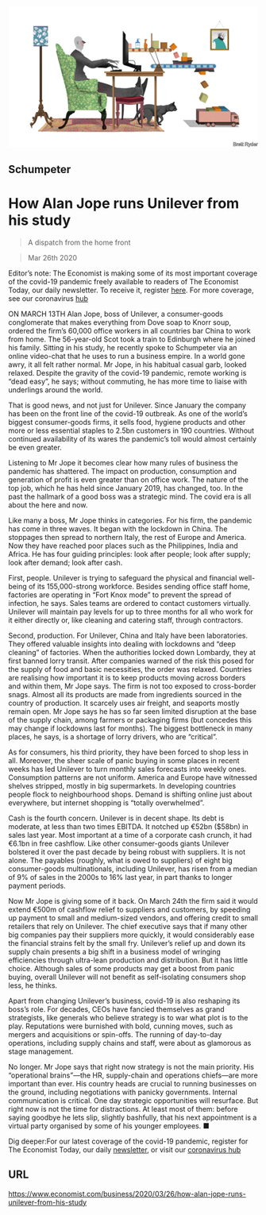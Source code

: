 ![](./images/20200328_WBD000_0.jpg)

## Schumpeter

# How Alan Jope runs Unilever from his study

> A dispatch from the home front

> Mar 26th 2020

Editor’s note: The Economist is making some of its most important coverage of the covid-19 pandemic freely available to readers of The Economist Today, our daily newsletter. To receive it, register [here](https://www.economist.com//newslettersignup). For more coverage, see our coronavirus [hub](https://www.economist.com//coronavirus)

ON MARCH 13TH Alan Jope, boss of Unilever, a consumer-goods conglomerate that makes everything from Dove soap to Knorr soup, ordered the firm’s 60,000 office workers in all countries bar China to work from home. The 56-year-old Scot took a train to Edinburgh where he joined his family. Sitting in his study, he recently spoke to Schumpeter via an online video-chat that he uses to run a business empire. In a world gone awry, it all felt rather normal. Mr Jope, in his habitual casual garb, looked relaxed. Despite the gravity of the covid-19 pandemic, remote working is “dead easy”, he says; without commuting, he has more time to liaise with underlings around the world.

That is good news, and not just for Unilever. Since January the company has been on the front line of the covid-19 outbreak. As one of the world’s biggest consumer-goods firms, it sells food, hygiene products and other more or less essential staples to 2.5bn customers in 190 countries. Without continued availability of its wares the pandemic’s toll would almost certainly be even greater.

Listening to Mr Jope it becomes clear how many rules of business the pandemic has shattered. The impact on production, consumption and generation of profit is even greater than on office work. The nature of the top job, which he has held since January 2019, has changed, too. In the past the hallmark of a good boss was a strategic mind. The covid era is all about the here and now.

Like many a boss, Mr Jope thinks in categories. For his firm, the pandemic has come in three waves. It began with the lockdown in China. The stoppages then spread to northern Italy, the rest of Europe and America. Now they have reached poor places such as the Philippines, India and Africa. He has four guiding principles: look after people; look after supply; look after demand; look after cash.

First, people. Unilever is trying to safeguard the physical and financial well-being of its 155,000-strong workforce. Besides sending office staff home, factories are operating in “Fort Knox mode” to prevent the spread of infection, he says. Sales teams are ordered to contact customers virtually. Unilever will maintain pay levels for up to three months for all who work for it either directly or, like cleaning and catering staff, through contractors.

Second, production. For Unilever, China and Italy have been laboratories. They offered valuable insights into dealing with lockdowns and “deep cleaning” of factories. When the authorities locked down Lombardy, they at first banned lorry transit. After companies warned of the risk this posed for the supply of food and basic necessities, the order was relaxed. Countries are realising how important it is to keep products moving across borders and within them, Mr Jope says. The firm is not too exposed to cross-border snags. Almost all its products are made from ingredients sourced in the country of production. It scarcely uses air freight, and seaports mostly remain open. Mr Jope says he has so far seen limited disruption at the base of the supply chain, among farmers or packaging firms (but concedes this may change if lockdowns last for months). The biggest bottleneck in many places, he says, is a shortage of lorry drivers, who are “critical”.

As for consumers, his third priority, they have been forced to shop less in all. Moreover, the sheer scale of panic buying in some places in recent weeks has led Unilever to turn monthly sales forecasts into weekly ones. Consumption patterns are not uniform. America and Europe have witnessed shelves stripped, mostly in big supermarkets. In developing countries people flock to neighbourhood shops. Demand is shifting online just about everywhere, but internet shopping is “totally overwhelmed”.

Cash is the fourth concern. Unilever is in decent shape. Its debt is moderate, at less than two times EBITDA. It notched up €52bn ($58bn) in sales last year. Most important at a time of a corporate cash crunch, it had €6.1bn in free cashflow. Like other consumer-goods giants Unilever bolstered it over the past decade by being robust with suppliers. It is not alone. The payables (roughly, what is owed to suppliers) of eight big consumer-goods multinationals, including Unilever, has risen from a median of 9% of sales in the 2000s to 16% last year, in part thanks to longer payment periods.

Now Mr Jope is giving some of it back. On March 24th the firm said it would extend €500m of cashflow relief to suppliers and customers, by speeding up payment to small and medium-sized vendors, and offering credit to small retailers that rely on Unilever. The chief executive says that if many other big companies pay their suppliers more quickly, it would considerably ease the financial strains felt by the small fry. Unilever’s relief up and down its supply chain presents a big shift in a business model of wringing efficiencies through ultra-lean production and distribution. But it has little choice. Although sales of some products may get a boost from panic buying, overall Unilever will not benefit as self-isolating consumers shop less, he thinks.

Apart from changing Unilever’s business, covid-19 is also reshaping its boss’s role. For decades, CEOs have fancied themselves as grand strategists, like generals who believe strategy is to war what plot is to the play. Reputations were burnished with bold, cunning moves, such as mergers and acquisitions or spin-offs. The running of day-to-day operations, including supply chains and staff, were about as glamorous as stage management.

No longer. Mr Jope says that right now strategy is not the main priority. His “operational brains”—the HR, supply-chain and operations chiefs—are more important than ever. His country heads are crucial to running businesses on the ground, including negotiations with panicky governments. Internal communication is critical. One day strategic opportunities will resurface. But right now is not the time for distractions. At least most of them: before saying goodbye he lets slip, slightly bashfully, that his next appointment is a virtual party organised by some of his younger employees. ■

Dig deeper:For our latest coverage of the covid-19 pandemic, register for The Economist Today, our daily [newsletter](https://www.economist.com//newslettersignup), or visit our [coronavirus hub](https://www.economist.com//coronavirus)

## URL

https://www.economist.com/business/2020/03/26/how-alan-jope-runs-unilever-from-his-study
